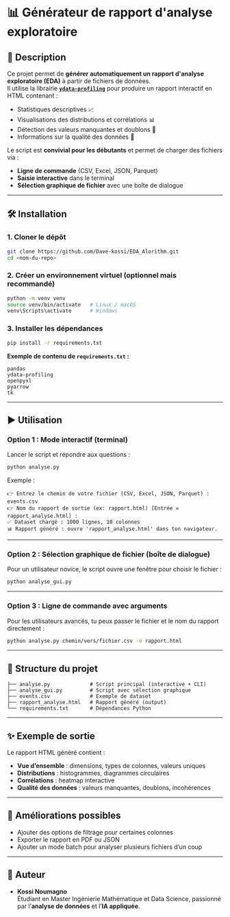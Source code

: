 # 📊 Générateur de rapport d'analyse exploratoire

## 🚀 Description
Ce projet permet de **générer automatiquement un rapport d'analyse exploratoire (EDA)** à partir de fichiers de données.  
Il utilise la librairie **[`ydata-profiling`](https://github.com/ydataai/ydata-profiling)** pour produire un rapport interactif en HTML contenant :

- Statistiques descriptives 📈  
- Visualisations des distributions et corrélations 📊  
- Détection des valeurs manquantes et doublons 🔎  
- Informations sur la qualité des données 📑  

Le script est **convivial pour les débutants** et permet de charger des fichiers via :  
- **Ligne de commande** (CSV, Excel, JSON, Parquet)  
- **Saisie interactive** dans le terminal  
- **Sélection graphique de fichier** avec une boîte de dialogue  

---

## 🛠️ Installation

### 1. Cloner le dépôt
```bash
git clone https://github.com/Dave-kossi/EDA_Alorithm.git
cd <nom-du-repo>
```

### 2. Créer un environnement virtuel (optionnel mais recommandé)
```bash
python -m venv venv
source venv/bin/activate   # Linux / macOS
venv\Scripts\activate      # Windows
```

### 3. Installer les dépendances
```bash
pip install -r requirements.txt
```

**Exemple de contenu de `requirements.txt` :**
```
pandas
ydata-profiling
openpyxl
pyarrow
tk
```

---

## ▶️ Utilisation

### Option 1 : Mode interactif (terminal)
Lancer le script et répondre aux questions :
```bash
python analyse.py
```
Exemple :
```
👉 Entrez le chemin de votre fichier (CSV, Excel, JSON, Parquet) : events.csv
👉 Nom du rapport de sortie (ex: rapport.html) [Entrée = rapport_analyse.html] : 
✅ Dataset chargé : 1000 lignes, 10 colonnes
📊 Rapport généré : ouvre 'rapport_analyse.html' dans ton navigateur.
```

---

### Option 2 : Sélection graphique de fichier (boîte de dialogue)
Pour un utilisateur novice, le script ouvre une fenêtre pour choisir le fichier :
```bash
python analyse_gui.py
```

---

### Option 3 : Ligne de commande avec arguments
Pour les utilisateurs avancés, tu peux passer le fichier et le nom du rapport directement :
```bash
python analyse.py chemin/vers/fichier.csv -o rapport.html
```

---

## 📂 Structure du projet
```
├── analyse.py             # Script principal (interactive + CLI)
├── analyse_gui.py         # Script avec sélection graphique
├── events.csv             # Exemple de dataset
├── rapport_analyse.html   # Rapport généré (output)
└── requirements.txt       # Dépendances Python
```

---

## ✨ Exemple de sortie

Le rapport HTML généré contient :  

- **Vue d’ensemble** : dimensions, types de colonnes, valeurs uniques  
- **Distributions** : histogrammes, diagrammes circulaires  
- **Corrélations** : heatmap interactive  
- **Qualité des données** : valeurs manquantes, doublons, incohérences  

---

## 📌 Améliorations possibles
- Ajouter des options de filtrage pour certaines colonnes  
- Exporter le rapport en PDF ou JSON  
- Ajouter un mode batch pour analyser plusieurs fichiers d’un coup  

---

## 👤 Auteur
- **Kossi Noumagno**  
Étudiant en Master Ingénierie Mathématique et Data Science, passionné par l’**analyse de données** et l’**IA appliquée**.
